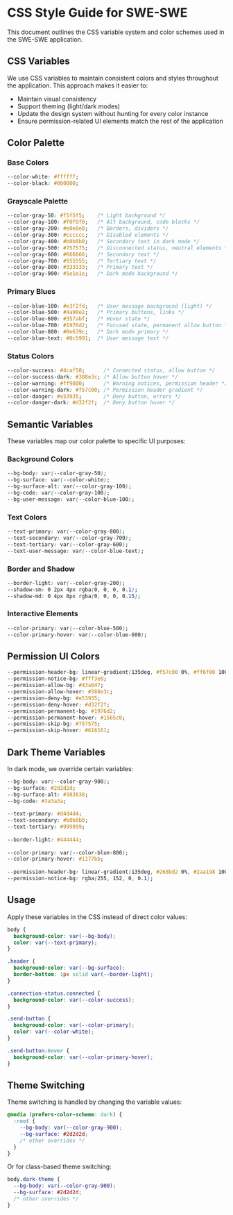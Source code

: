 # CSS Style Guide for SWE-SWE

This document outlines the CSS variable system and color schemes used in the SWE-SWE application.

## CSS Variables

We use CSS variables to maintain consistent colors and styles throughout the application. This approach makes it easier to:
- Maintain visual consistency 
- Support theming (light/dark modes)
- Update the design system without hunting for every color instance
- Ensure permission-related UI elements match the rest of the application

## Color Palette

### Base Colors
```css
--color-white: #ffffff;
--color-black: #000000;
```

### Grayscale Palette
```css
--color-gray-50: #f5f5f5;    /* Light background */
--color-gray-100: #f0f0f0;   /* Alt background, code blocks */
--color-gray-200: #e0e0e0;   /* Borders, dividers */
--color-gray-300: #cccccc;   /* Disabled elements */
--color-gray-400: #b0b0b0;   /* Secondary text in dark mode */
--color-gray-500: #757575;   /* Disconnected status, neutral elements */
--color-gray-600: #666666;   /* Secondary text */
--color-gray-700: #555555;   /* Tertiary text */
--color-gray-800: #333333;   /* Primary text */
--color-gray-900: #1e1e1e;   /* Dark mode background */
```

### Primary Blues
```css
--color-blue-100: #e3f2fd;   /* User message background (light) */
--color-blue-500: #4a90e2;   /* Primary buttons, links */
--color-blue-600: #357abf;   /* Hover state */
--color-blue-700: #1976d2;   /* Focused state, permanent allow button */
--color-blue-800: #0e639c;   /* Dark mode primary */
--color-blue-text: #0c5991;  /* User message text */
```

### Status Colors
```css
--color-success: #4caf50;      /* Connected status, allow button */
--color-success-dark: #388e3c; /* Allow button hover */
--color-warning: #ff9800;      /* Warning notices, permission header */
--color-warning-dark: #f57c00; /* Permission header gradient */
--color-danger: #e53935;       /* Deny button, errors */
--color-danger-dark: #d32f2f;  /* Deny button hover */
```

## Semantic Variables

These variables map our color palette to specific UI purposes:

### Background Colors
```css
--bg-body: var(--color-gray-50);
--bg-surface: var(--color-white);
--bg-surface-alt: var(--color-gray-100);
--bg-code: var(--color-gray-100);
--bg-user-message: var(--color-blue-100);
```

### Text Colors
```css
--text-primary: var(--color-gray-800);
--text-secondary: var(--color-gray-700);
--text-tertiary: var(--color-gray-600);
--text-user-message: var(--color-blue-text);
```

### Border and Shadow
```css
--border-light: var(--color-gray-200);
--shadow-sm: 0 2px 4px rgba(0, 0, 0, 0.1);
--shadow-md: 0 4px 8px rgba(0, 0, 0, 0.15);
```

### Interactive Elements
```css
--color-primary: var(--color-blue-500);
--color-primary-hover: var(--color-blue-600);
```

## Permission UI Colors

```css
--permission-header-bg: linear-gradient(135deg, #f57c00 0%, #ff6f00 100%);
--permission-notice-bg: #fff3e0;
--permission-allow-bg: #43a047;
--permission-allow-hover: #388e3c;
--permission-deny-bg: #e53935;
--permission-deny-hover: #d32f2f;
--permission-permanent-bg: #1976d2;
--permission-permanent-hover: #1565c0;
--permission-skip-bg: #757575;
--permission-skip-hover: #616161;
```

## Dark Theme Variables

In dark mode, we override certain variables:

```css
--bg-body: var(--color-gray-900);
--bg-surface: #2d2d2d;
--bg-surface-alt: #383838;
--bg-code: #3a3a3a;
  
--text-primary: #d4d4d4;
--text-secondary: #b0b0b0;
--text-tertiary: #999999;
  
--border-light: #444444;
  
--color-primary: var(--color-blue-800);
--color-primary-hover: #1177bb;
  
--permission-header-bg: linear-gradient(135deg, #268bd2 0%, #2aa198 100%);
--permission-notice-bg: rgba(255, 152, 0, 0.1);
```

## Usage

Apply these variables in the CSS instead of direct color values:

```css
body {
  background-color: var(--bg-body);
  color: var(--text-primary);
}

.header {
  background-color: var(--bg-surface);
  border-bottom: 1px solid var(--border-light);
}

.connection-status.connected {
  background-color: var(--color-success);
}

.send-button {
  background-color: var(--color-primary);
  color: var(--color-white);
}

.send-button:hover {
  background-color: var(--color-primary-hover);
}
```

## Theme Switching

Theme switching is handled by changing the variable values:

```css
@media (prefers-color-scheme: dark) {
  :root {
    --bg-body: var(--color-gray-900);
    --bg-surface: #2d2d2d;
    /* other overrides */
  }
}
```

Or for class-based theme switching:

```css
body.dark-theme {
  --bg-body: var(--color-gray-900);
  --bg-surface: #2d2d2d;
  /* other overrides */
}
```
